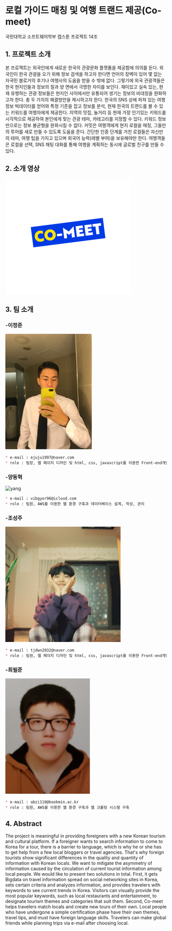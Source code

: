 # 로컬 가이드 매칭 및 여행 트랜드 제공(Co-meet)

국민대학교 소프트웨어학부 캡스톤 프로젝트 14조

## 1. 프로젝트 소개

본 프로젝트는 외국인에게 새로운 한국의 관광문화 플랫폼을 제공함에 의의를 둔다.
외국인이 한국 관광을 오기 위해 정보 검색을 하고자 한다면 언어의 장벽이 있어 몇 없는 자국민 블로거의 후기나 여행사의 도움을 받을 수 밖에 없다. 그렇기에 외국 관광객들은 한국 현지인들과 정보의 질과 양 면에서 극명한 차이를 보인다. 재미있고 실속 있는, 현재 유행하는 관광 정보들은 현지인 사이에서만 유통되어 생기는 정보의 비대칭을 완화하고자 한다.
총 두 가지의 해결방안을 제시하고자 한다.
한국의 SNS 상에 퍼져 있는 여행 정보 빅데이터를 얻어와 특정 기준을 잡고 정보를 분석, 현재 한국의 트랜드를 볼 수 있는 키워드를 여행자에게 제공한다. 지역의 맛집, 놀거리 등 현재 가장 인기있는 키워드를 시각적으로 제공하여 본인에게 맞는 관광 테마, 카테고리를 지정할 수 있다.
키워드 정보만으로는 정보 불균형을 완화시킬 수 없다. 커밋은 여행객에게 현지 로컬을 매칭, 그들만의 투어를 새로 만들 수 있도록 도움을 준다. 간단한 인증 단계를 거친 로컬들은 자신만의 테마, 여행 팁을 가지고 있으며 외국어 능력(레벨 부여)을 보유해야만 한다. 여행객들은 로컬을 선택, SNS 채팅 대화를 통해 여행을 계획하는 동시에 글로벌 친구를 만들 수 있다.


## 2. 소개 영상

[![comeet](./img/comeet_logo.jpg)](https://www.youtube.com/watch?v=HoR4ngWcaEA "comeet")

## 3. 팀 소개
### -이정준

![lee](./img/lee.jpg)

```markdown
* e-mail : ejuju1997@naver.com
* role : 팀장, 웹 페이지 디자인 및 html, css, javascript를 이용한 Front-end개발
```
### -양동혁

![yang](./img/yang.jpg)

```markdown
* e-mail : vibgyor96@icloud.com
* role : 팀원, AWS를 이용한 웹 환경 구축과 데이터베이스 설계, 작성, 관리
```

### -조성주

![cho](./img/cho.jpg)

```markdown
* e-mail : tjdwn2032@naver.com
* role : 팀원, 웹 페이지 디자인 및 html, css, javascript를 이용한 Front-end개발 
```


### -최필준

![choi](./img/choi.jpg)

```markdown
* e-mail : abzi110@kookmin.ac.kr
* role : 팀원, AWS를 이용한 웹 환경 구축과 웹 크롤링 시스템 구축
```

## 4. Abstract

The project is meaningful in providing foreigners with a new Korean tourism and cultural platform. If a foreigner wants to search information to come to Korea for a tour, there is a barrier to language, which is why he or she has to get help from a few local bloggers or travel agencies. That's why foreign tourists show significant differences in the quality and quantity of information with Korean locals. We want to mitigate the asymmetry of information caused by the circulation of current tourist information among local people. We would like to present two solutions in total.
First, it gets Bigdata on travel information spread on social networking sites in Korea, sets certain criteria and analyzes information, and provides travelers with keywords to see current trends in Korea. Visitors can visually provide the most popular keywords, such as local restaurants and entertainment, to designate tourism themes and categories that suit them.
Second, Co-meet helps travelers match locals and create new tours of their own. Local people who have undergone a simple certification phase have their own themes, travel tips, and must have foreign language skills. Travelers can make global friends while planning trips via e-mail after choosing local.
